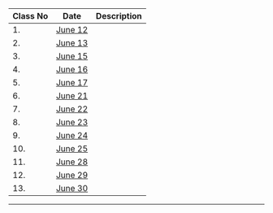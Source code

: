  
| Class No  |                    Date                  |                       Description                           |
------------|------------------------------------------|--------------------------------------------------------------
|    1.     | [June 12](https://youtu.be/gZEKdEw4gNY)  |                                                             |
|    2.     | [June 13](https://youtu.be/HqWc40IZ1E8)  |                                                             |
|    3.     | [June 15](https://youtu.be/oQB_zN1cFJk)  |                                                             |
|    4.     | [June 16](https://youtu.be/eVv8wPh0e_8)  |                                                             |
|    5.     | [June 17](https://youtu.be/N8a15jmnCl0)  |                                                             |
|    6.     | [June 21](https://youtu.be/norMBBPsmpQ)  |                                                             |
|    7.     | [June 22](https://youtu.be/10vX4Su2uik)  |                                                             |
|    8.     | [June 23](https://youtu.be/4dJmtMolTNA)  |                                                             |
|    9.     | [June 24](https://youtu.be/Y1m-OtuLWFE)  |                                                             |
|    10.    | [June 25](https://youtu.be/WfxrwrGlpo8)  |                                                             |
|    11.    | [June 28](https://youtu.be/vVBfVh8IGe4)  |                                                             |
|    12.    | [June 29](https://youtu.be/Y1m-OtuLWFE)  |                                                             |
|    13.    | [June 30](https://youtu.be/Y1m-OtuLWFE)  |                                                             |
----------------------------------------------------------------------------------------------------------------------
